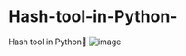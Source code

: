 # Hash-tool-in-Python-
Hash tool in  Python💯
![image](https://user-images.githubusercontent.com/131493096/233737704-ddcbf93a-b2dc-4fa1-838c-590870dac0db.png)
